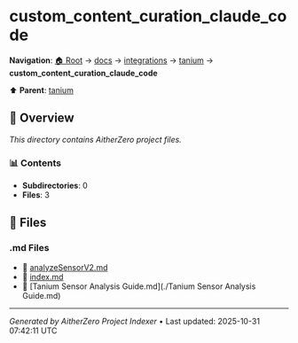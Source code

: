 # custom_content_curation_claude_code

**Navigation**: [🏠 Root](../../../../index.md) → [docs](../../../index.md) → [integrations](../../index.md) → [tanium](../index.md) → **custom_content_curation_claude_code**

⬆️ **Parent**: [tanium](../index.md)

## 📖 Overview

*This directory contains AitherZero project files.*

### 📊 Contents

- **Subdirectories**: 0
- **Files**: 3

## 📄 Files

### .md Files

- 📝 [analyzeSensorV2.md](./analyzeSensorV2.md)
- 📝 [index.md](./index.md)
- 📝 [Tanium Sensor Analysis Guide.md](./Tanium Sensor Analysis Guide.md)

---

*Generated by AitherZero Project Indexer* • Last updated: 2025-10-31 07:42:11 UTC

